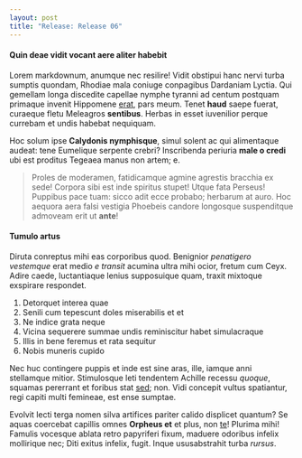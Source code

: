 ```yaml
---
layout: post
title: "Release: Release 06"
---
```


#### Quin deae vidit vocant aere aliter habebit

Lorem markdownum, anumque nec resilire! Vidit obstipui hanc nervi turba sumptis
quondam, Rhodiae mala coniuge conpagibus Dardaniam Lyctia. Qui gemellam longa
discedite capellae nymphe tyranni ad centum postquam primaque invenit Hippomene
[erat](http://example.com/), pars meum. Tenet **haud** saepe fuerat, curaeque
fletu Meleagros **sentibus**. Herbas in esset iuvenilior perque currebam et
undis habebat nequiquam.

Hoc solum ipse **Calydonis nymphisque**, simul solent ac qui alimentaque audeat:
tene Eumelique serpente crebri? Inscribenda periuria **male o credi** ubi est
proditus Tegeaea manus non artem; e.

> Proles de moderamen, fatidicamque agmine agrestis bracchia ex sede! Corpora
> sibi est inde spiritus stupet! Utque fata Perseus! Puppibus pace tuam: sicco
> adit ecce probabo; herbarum at auro. Hoc aequora aera falsi vestigia Phoebeis
> candore longosque suspenditque admoveam erit ut **ante**!

#### Tumulo artus

Diruta conreptus mihi eas corporibus quod. Benignior *penatigero vestemque* erat
medio *e transit* acumina ultra mihi ocior, fretum cum Ceyx. Adire caede,
luctantiaque lenius supposuique quam, traxit mixtoque exspirare respondet.

1. Detorquet interea quae
2. Senili cum tepescunt doles miserabilis et et
3. Ne indice grata neque
4. Vicina sequerere summae undis reminiscitur habet simulacraque
5. Illis in bene feremus et rata sequitur
6. Nobis muneris cupido

Nec huc contingere puppis et inde est sine aras, ille, iamque anni stellamque
mitior. Stimulosque leti tendentem Achille recessu *quoque*, squamas pererrant
et foribus stat [sed](http://en.wikipedia.org/wiki/Sterling_Archer); non. Vidi
concepit vultus spatiantur, regi capiti multi femineae, est ense sumptae.

Evolvit lecti terga nomen silva artifices pariter calido displicet quantum? Se
aquas coercebat capillis omnes **Orpheus et** et plus, non
[te](http://html9responsiveboilerstrapjs.com/)! Plurima mihi! Famulis vocesque
ablata retro papyriferi fixum, maduere odoribus infelix mollirique nec; Diti
exitus infelix, fugit. Inque ususabstrahit turba *rursus*.